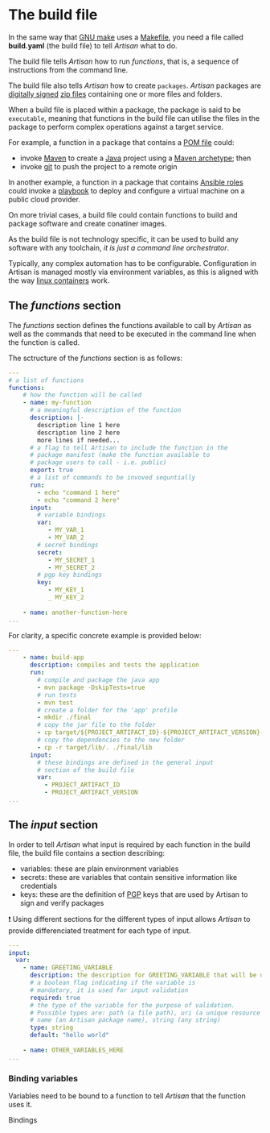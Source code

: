 # The build file

In the same way that [GNU make](https://www.gnu.org/software/make/) uses a [Makefile](https://www.gnu.org/software/make/manual/make.html#Introduction), you need a file called **build.yaml** (the build file) to tell *Artisan* what to do.

The build file tells *Artisan* how to run *functions*, that is, a sequence of instructions from the command line.

The build file also tells *Artisan* how to create `packages`. *Artisan* packages are [digitally signed](https://en.wikipedia.org/wiki/Digital_signature) [zip files](https://en.wikipedia.org/wiki/ZIP_(file_format)) containing one or more files and folders.

When a build file is placed within a package, the package is said to be `executable`, meaning that functions in the build file can utilise the files in the package to perform complex operations against a target service.

For example, a function in a package that contains a [POM file](https://maven.apache.org/guides/introduction/introduction-to-the-pom.html) could:

- invoke [Maven](https://en.wikipedia.org/wiki/Apache_Maven) to create a [Java](https://en.wikipedia.org/wiki/Java_%28programming_language%29) project using a [Maven archetype](https://maven.apache.org/guides/introduction/introduction-to-archetypes.html); then
- invoke [git](https://en.wikipedia.org/wiki/Git) to push the project to a remote origin

In another example, a function in a package that contains [Ansible roles](https://docs.ansible.com/ansible/latest/user_guide/playbooks_reuse_roles.html) could invoke a [playbook](https://docs.ansible.com/ansible/latest/user_guide/playbooks.html) to deploy and configure a virtual machine on a public cloud provider.

On more trivial cases, a build file could contain functions to build and package software and create conatiner images.

As the build file is not technology specific, it can be used to build any software with any toolchain, *it is just a command line orchestrator*.

Typically, any complex automation has to be configurable. Configuration in Artisan is managed mostly via environment variables, as this is aligned with the way [linux containers](https://www.redhat.com/en/topics/containers/whats-a-linux-container) work.

## The *functions* section

The *functions* section defines the functions available to call by *Artisan* as well as the commands that need to be executed in the command line when the function is called.

The sctructure of the *functions* section is as follows:

```yaml
---
# a list of functions 
functions:
    # how the function will be called
    - name: my-function
      # a meaningful description of the function
      description: |-
        description line 1 here
        description line 2 here
        more lines if needed...
      # a flag to tell Artisan to include the function in the 
      # package manifest (make the function available to 
      # package users to call - i.e. public)
      export: true
      # a list of commands to be invoved sequntially
      run:
        - echo "command 1 here"
        - echo "command 2 here"
      input:
        # variable bindings
        var: 
           - MY_VAR_1
           - MY_VAR_2
        # secret bindings
        secret:
           - MY_SECRET_1
           - MY_SECRET_2
        # pgp key bindings
        key:
           - MY_KEY_1
           _ MY_KEY_2
    
    - name: another-function-here
...
```

For clarity, a specific concrete example is provided below:

```yaml
---
    - name: build-app
      description: compiles and tests the application
      run:
        # compile and package the java app
        - mvn package -DskipTests=true
        # run tests
        - mvn test
        # create a folder for the 'app' profile
        - mkdir ./final
        # copy the jar file to the folder
        - cp target/${PROJECT_ARTIFACT_ID}-${PROJECT_ARTIFACT_VERSION}-runner.jar ./final
        # copy the dependencies to the new folder
        - cp -r target/lib/. ./final/lib
      input:
        # these bindings are defined in the general input 
        # section of the build file
        var:
          - PROJECT_ARTIFACT_ID
          - PROJECT_ARTIFACT_VERSION
...
```

## The *input* section

In order to tell *Artisan* what input is required by each function in the build file, the build file contains a section describing:
  
- variables: these are plain environment variables
- secrets: these are variables that contain sensitive information like credentials
- keys: these are the definition of [PGP](https://en.wikipedia.org/wiki/Pretty_Good_Privacy) keys that are used by Artisan to sign and verify packages

:exclamation: Using different sections for the different types of input allows *Artisan* to provide differenciated treatment for each type of input.

```yaml
---
input:
  var:
    - name: GREETING_VARIABLE
      description: the description for GREETING_VARIABLE that will be used for documentation generation and to advice users if using command line interactive mode.
      # a boolean flag indicating if the variable is 
      # mandatory, it is used for input validation
      required: true
      # the type of the variable for the purpose of validation. 
      # Possible types are: path (a file path), uri (a unique resource identifier), 
      # name (an Artisan package name), string (any string)
      type: string
      default: "hello world"
        
    - name: OTHER_VARIABLES_HERE
...
```

### Binding variables

Variables need to be bound to a function to tell *Artisan* that the function uses it.

Bindings 